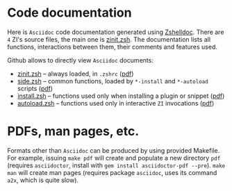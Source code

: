 # Code documentation

Here is `Asciidoc` code documentation generated using [Zshelldoc](https://github.com/z-shell/zshelldoc).
There are `4` ZI's source files, the main one is [zinit.zsh](zinit.zsh.adoc). The documentation
lists all functions, interactions between them, their comments and features used.

Github allows to directly view `Asciidoc` documents:

-   [zinit.zsh](zinit.zsh.adoc) – always loaded, in `.zshrc` ([pdf](https://z-shell.github.io/zi/wiki/zinit.zsh))
-   [side.zsh](side.zsh.adoc) – common functions, loaded by `*-install` and `*-autoload` scripts ([pdf](https://z-shell.github.io/zi/wiki/side.zsh))
-   [install.zsh](install.zsh.adoc) – functions used only when installing a plugin or snippet ([pdf](https://z-shell.github.io/zi/wiki/install.zsh))
-   [autoload.zsh](autoload.zsh.adoc) – functions used only in interactive `ZI` invocations ([pdf](https://z-shell.github.io/zi/wiki/autoload.zsh/))

# PDFs, man pages, etc.

Formats other than `Asciidoc` can be produced by using provided Makefile. For example, issuing
`make pdf` will create and populate a new directory `pdf` (requires `asciidoctor`, install with
`gem install asciidoctor-pdf --pre`). `make man` will create man pages (requires package `asciidoc`,
uses its command `a2x`, which is quite slow).
